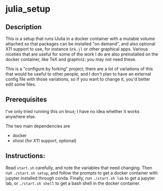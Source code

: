 # julia_setup

## Description

This is a setup that runs IJulia in a docker container with a mutable volume attached so that packages can be installed "on demand", and also optional X11 support to use, for instance `Gtk.jl` or other graphical apps. Various niceties that are useful for some of the work I do are also preinstalled on the docker container, like TeX and graphviz: you may not need these.

This is a "configure by forking" project; there are a lot of variations of this that would be useful to other people, and I don't plan to have an external config file with those variations, so if you want to change it, you'd better edit some files.

## Prerequisites

I've only tried running this on linux; I have no idea whether it works anywhere else.

The two main dependencies are
- docker
- xhost (for X11 support, optional)


## Instructions:

Read `start.sh` carefully, and note the variables that need changing. Then run `./start.sh setup`, and follow the prompts to get a docker container with jupyter installed through conda. Finally, run `./start.sh lab` to get a jupyter lab, or `./start.sh shell` to get a bash shell in the docker container.
